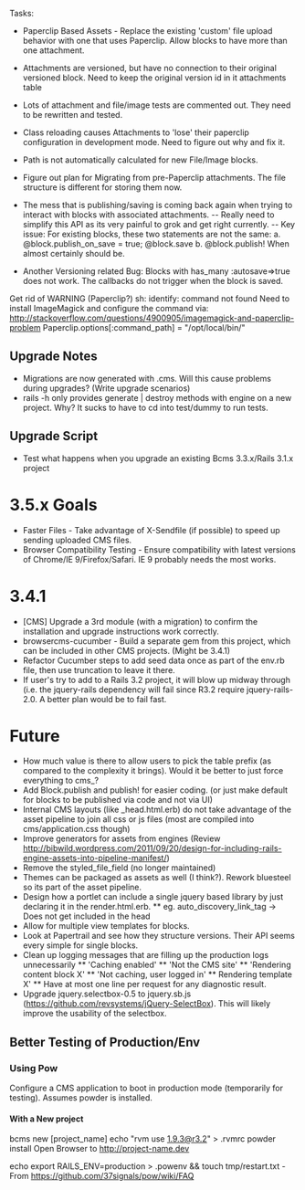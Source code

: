 Tasks:

* Paperclip Based Assets - Replace the existing 'custom' file upload behavior with one that uses Paperclip. Allow blocks to have more than one attachment.
- Attachments are versioned, but have no connection to their original versioned block. Need to keep the original version id in it attachments table
- Lots of attachment and file/image tests are commented out. They need to be rewritten and tested.
- Class reloading causes Attachments to 'lose' their paperclip configuration in development mode. Need to figure out why and fix it.
- Path is not automatically calculated for new File/Image blocks.
- Figure out plan for Migrating from pre-Paperclip attachments. The file structure is different for storing them now.

- The mess that is publishing/saving is coming back again when trying to interact with blocks with associated attachments.
-- Really need to simplify this API as its very painful to grok and get right currently.
-- Key issue: For existing blocks, these two statements are not the same:
a. @block.publish_on_save = true; @block.save
b. @block.publish!
When almost certainly should be.

- Another Versioning related Bug: Blocks with has_many :autosave=>true does not work. The callbacks do not trigger when the block is saved.


Get rid of WARNING (Paperclip?)
  sh: identify: command not found
  Need to install ImageMagick and configure the command via:
    http://stackoverflow.com/questions/4900905/imagemagick-and-paperclip-problem
    Paperclip.options[:command_path] = "/opt/local/bin/"

## Upgrade Notes
- Migrations are now generated with .cms. Will this cause problems during upgrades? (Write upgrade scenarios)
- rails -h only provides generate | destroy methods with engine on a new project. Why? It sucks to have to cd into test/dummy to run tests.

## Upgrade Script
- Test what happens when you upgrade an existing Bcms 3.3.x/Rails 3.1.x project

# 3.5.x Goals

* Faster Files - Take advantage of X-Sendfile (if possible) to speed up sending uploaded CMS files.
* Browser Compatibility Testing - Ensure compatibility with latest versions of Chrome/IE 9/Firefox/Safari. IE 9 probably needs the most works.

# 3.4.1

* [CMS] Upgrade a 3rd module (with a migration) to confirm the installation and upgrade instructions work correctly.
* browsercms-cucumber - Build a separate gem from this project, which can be included in other CMS projects. (Might be 3.4.1)
* Refactor Cucumber steps to add seed data once as part of the env.rb file, then use truncation to leave it there.
* If user's try to add to a Rails 3.2 project, it will blow up midway through (i.e. the jquery-rails dependency will fail since R3.2 require jquery-rails-2.0. A better plan would be to fail fast.


# Future

* How much value is there to allow users to pick the table prefix (as compared to the complexity it brings). Would it be better to just force everything to cms_?
* Add Block.publish and publish! for easier coding. (or just make default for blocks to be published via code and not via UI)
* Internal CMS layouts (like _head.html.erb) do not take advantage of the asset pipeline to join all css or js files (most are compiled into cms/application.css though)
* Improve generators for assets from engines (Review http://bibwild.wordpress.com/2011/09/20/design-for-including-rails-engine-assets-into-pipeline-manifest/)
* Remove the styled_file_field (no longer maintained)
* Themes can be packaged as assets as well (I think?). Rework bluesteel so its part of the asset pipeline.
* Design how a portlet can include a single jquery based library by just declaring it in the render.html.erb.
** eg. auto_discovery_link_tag -> Does not get included in the head
* Allow for multiple view templates for blocks.
* Look at Papertrail and see how they structure versions. Their API seems every simple for single blocks.
* Clean up logging messages that are filling up the production logs unnecessarily
** 'Caching enabled'
** 'Not the CMS site'
** 'Rendering content block X'
** 'Not caching, user logged in'
** Rendering template X'
** Have at most one line per request for any diagnostic result.
* Upgrade jquery.selectbox-0.5 to jquery.sb.js (https://github.com/revsystems/jQuery-SelectBox). This will likely improve the usability of the selectbox.

## Better Testing of Production/Env

### Using Pow
Configure a CMS application to boot in production mode (temporarily for testing). Assumes powder is installed.


#### With a New project
bcms new [project_name]
echo "rvm use 1.9.3@r3.2" > .rvmrc
powder install
Open Browser to http://project-name.dev

echo export RAILS_ENV=production > .powenv && touch tmp/restart.txt - From https://github.com/37signals/pow/wiki/FAQ